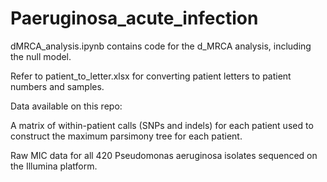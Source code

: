 # Paeruginosa_acute_infection

dMRCA_analysis.ipynb contains code for the d_MRCA analysis, including the null model. 

Refer to patient_to_letter.xlsx for converting patient letters to patient numbers and samples. 



Data available on this repo:

A matrix of within-patient calls (SNPs and indels) for each patient used to construct the maximum parsimony tree for each patient.

Raw MIC data for all 420 Pseudomonas aeruginosa isolates sequenced on the Illumina platform. 
